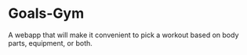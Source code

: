 # Goals-Gym
A webapp that will make it convenient to pick a workout based on body parts, equipment, or both. 
